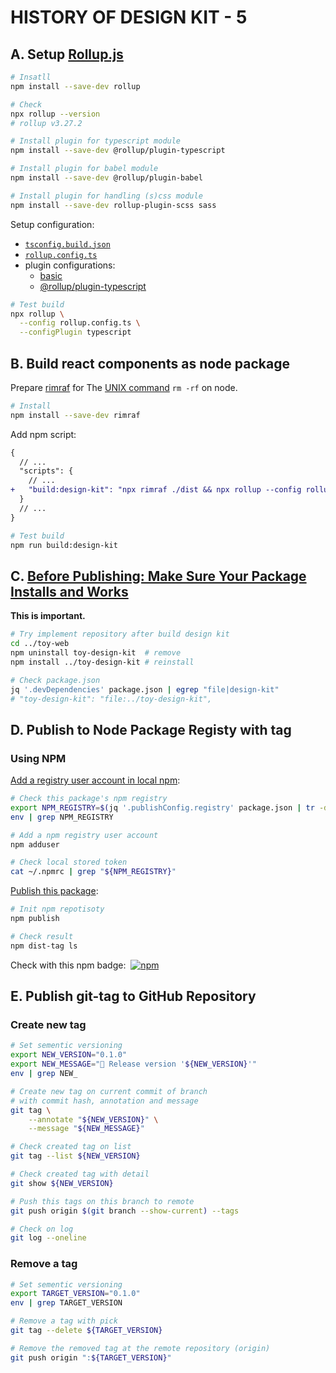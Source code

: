 # HISTORY OF DESIGN KIT - 5

## A. Setup [Rollup.js](https://rollupjs.org/tutorial/#installing-rollup-locally)

```bash
# Insatll
npm install --save-dev rollup

# Check
npx rollup --version
# rollup v3.27.2

# Install plugin for typescript module
npm install --save-dev @rollup/plugin-typescript

# Install plugin for babel module
npm install --save-dev @rollup/plugin-babel

# Install plugin for handling (s)css module
npm install --save-dev rollup-plugin-scss sass
```

Setup configuration:

- [`tsconfig.build.json`](./tsconfig.build.json)
- [`rollup.config.ts`](./rollup.config.ts)
- plugin configurations:
  - [basic](https://rollupjs.org/command-line-interface/#configplugin-plugin)
  - [@rollup/plugin-typescript](https://github.com/rollup/plugins/tree/master/packages/typescript#readme)

```bash
# Test build
npx rollup \
  --config rollup.config.ts \
  --configPlugin typescript
```

## B. Build react components as node package

Prepare [rimraf](https://www.npmjs.com/package/rimraf)
for The [UNIX command](https://en.wikipedia.org/wiki/Rm_(Unix))
`rm -rf` on node.

```bash
# Install
npm install --save-dev rimraf
```

Add npm script:

```diff
{
  // ...
  "scripts": {
    // ...
+   "build:design-kit": "npx rimraf ./dist && npx rollup --config rollup.config.ts --configPlugin typescript"
  }
  // ...
}
```

```bash
# Test build
npm run build:design-kit
```

## C. [Before Publishing: Make Sure Your Package Installs and Works](https://docs.npmjs.com/cli/v9/using-npm/developers#before-publishing-make-sure-your-package-installs-and-works)

**This is important.**

```bash
# Try implement repository after build design kit
cd ../toy-web
npm uninstall toy-design-kit  # remove
npm install ../toy-design-kit # reinstall

# Check package.json
jq '.devDependencies' package.json | egrep "file|design-kit"
# "toy-design-kit": "file:../toy-design-kit",
```

## D. Publish to Node Package Registy with tag

### Using NPM

[Add a registry user account in local npm](https://docs.npmjs.com/cli/v9/using-npm/developers#create-a-user-account):

```bash
# Check this package's npm registry
export NPM_REGISTRY=$(jq '.publishConfig.registry' package.json | tr -d '"' | sed -e 's/https\://')
env | grep NPM_REGISTRY

# Add a npm registry user account
npm adduser

# Check local stored token
cat ~/.npmrc | grep "${NPM_REGISTRY}"
```

[Publish this package](https://docs.npmjs.com/cli/v9/using-npm/developers#publish-your-package):

```bash
# Init npm repotisoty
npm publish

# Check result
npm dist-tag ls
```

Check with this npm badge: &nbsp;[![npm][npm-image]][npm-url]

[npm-image]: <https://img.shields.io/npm/v/toy-design-kit.svg>
[npm-url]: <https://npmjs.org/package/toy-design-kit>

## E. Publish git-tag to GitHub Repository

### Create new tag

```bash
# Set sementic versioning
export NEW_VERSION="0.1.0"
export NEW_MESSAGE="🎉 Release version '${NEW_VERSION}'"
env | grep NEW_

# Create new tag on current commit of branch
# with commit hash, annotation and message
git tag \
    --annotate "${NEW_VERSION}" \
    --message "${NEW_MESSAGE}"

# Check created tag on list
git tag --list ${NEW_VERSION}

# Check created tag with detail
git show ${NEW_VERSION}

# Push this tags on this branch to remote
git push origin $(git branch --show-current) --tags

# Check on log
git log --oneline
```

### Remove a tag

```bash
# Set sementic versioning
export TARGET_VERSION="0.1.0"
env | grep TARGET_VERSION

# Remove a tag with pick
git tag --delete ${TARGET_VERSION}

# Remove the removed tag at the remote repository (origin)
git push origin ":${TARGET_VERSION}"
```
